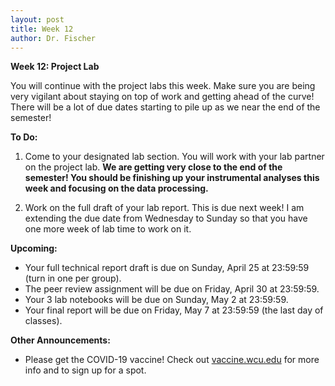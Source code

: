 ```yaml
---
layout: post
title: Week 12
author: Dr. Fischer
---
```


**Week 12: Project Lab**

You will continue with the project labs this week.  Make sure you are being very vigilant about staying on top of work and getting ahead of the curve!  There will be a lot of due dates starting to pile up as we near the end of the semester!

**To Do:**

1. Come to your designated lab section.  You will work with your lab partner on the project lab.  **We are getting very close to the end of the semester! You should be finishing up your instrumental analyses this week and focusing on the data processing.**

1. Work on the full draft of your lab report.  This is due next week!  I am extending the due date from Wednesday to Sunday so that you have one more week of lab time to work on it.

**Upcoming:**

- Your full technical report draft is due on Sunday, April 25 at 23:59:59 (turn in one per group).
- The peer review assignment will be due on Friday, April 30 at 23:59:59.
- Your 3 lab notebooks will be due on Sunday, May 2 at 23:59:59.
- Your final report will be due on Friday, May 7 at 23:59:59 (the last day of classes).

**Other Announcements:**

- Please get the COVID-19 vaccine!  Check out [vaccine.wcu.edu](https://www.wcu.edu/coronavirus/vaccine-info.aspx) for more info and to sign up for a spot.
